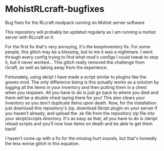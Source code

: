 # MohistRLcraft-bugfixes
Bug fixes for the RLcraft modpack running on Mohist server software

This repository will probably be updated regularly as I am running a mohist server with RLcraft on it. 

For the first fix that's very annoying, it's the keepInventory fix. For some people, this glitch may be a blessing, but to me it was a nightmare. I went through every config trying to find what mod's configs I could tweak to stop it, but it never worked... This glitch really removed the challenge from rlcraft, as well as taking away from the experience.

Fortunately, using skript I have made a script similar to plugins like the graves mod. The only difference being is this actually works as a solution by logging all the items in your inventory and then putting them in a chest when you respawn. All you have to do is just go back to where you died and there will be a double chest laying there for you! This also clears your inventory so you don't duplicate items upon death. Now, for the installation: just download this repository's zip, download Skript plugin on your server if you haven't already, and upload the .sk file from the repository zip file into your skript/scripts directory. It's as easy as that, all you have to do is /skript reload scripts and you'll now lose items on death and be able to get them back!

I haven't come up with a fix for the missing hurt sounds, but that's honestly the less worse glitch in this equation.
